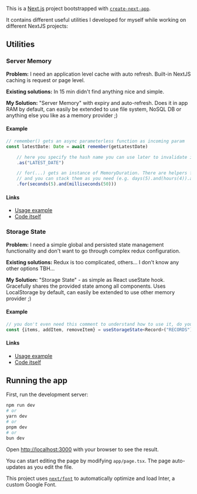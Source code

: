 This is a [Next.js](https://nextjs.org/) project bootstrapped with [`create-next-app`](https://github.com/vercel/next.js/tree/canary/packages/create-next-app).

It contains different useful utilities I developed for myself while working on different NextJS projects:

## Utilities

### Server Memory
**Problem:** I need an application level cache with auto refresh. Built-in NextJS caching is request or page level.

**Existing solutions:** In 15 min didn't find anything nice and simple.

**My Solution:** "Server Memory" with expiry and auto-refresh. Does it in app RAM by default, can easily be extended to use file system, NoSQL DB or anything else you like as a memory provider ;)

#### Example
```typescript
// remember() gets an async parameterless function as incoming param
const latestDate: Date = await remember(getLatestDate)

    // here you specify the hash name you can use later to invalidate it
    .as("LATEST_DATE")

    // for(...) gets an instance of MemoryDuration. There are helpers for most common time periods (e.g. minutes(), hours(), days())
    // and you can stack them as you need (e.g. days(5).and(hours(4)).and(minutes(5)))
    .for(seconds(5).and(milliseconds(50)))
```
#### Links
- [Usage example](https://github.com/gpaslari/nextjs-utils/blob/main/src/app/server-memory/page.tsx)
- [Code itself](https://github.com/gpaslari/nextjs-utils/tree/main/src/lib/server-memory)

### Storage State
**Problem:** I need a simple global and persisted state management functionality and don't want to go through complex redux configuration.

**Existing solutions:** Redux is too complicated, others... I don't know any other options TBH...

**My Solution:** "Storage State" - as simple as React useState hook. Gracefully shares the provided state among all components. Uses LocalStorage by default, can easily be extended to use other memory provider ;)

#### Example
```typescript
// you don't even need this comment to understand how to use it, do you?
const {items, addItem, removeItem} = useStorageState<Record>("RECORDS")
```
#### Links
- [Usage example](https://github.com/gpaslari/nextjs-utils/blob/main/src/components/StorageStateComponent.tsx)
- [Code itself](https://github.com/gpaslari/nextjs-utils/tree/main/src/lib/storage-state)


## Running the app

First, run the development server:

```bash
npm run dev
# or
yarn dev
# or
pnpm dev
# or
bun dev
```

Open [http://localhost:3000](http://localhost:3000) with your browser to see the result.

You can start editing the page by modifying `app/page.tsx`. The page auto-updates as you edit the file.

This project uses [`next/font`](https://nextjs.org/docs/basic-features/font-optimization) to automatically optimize and load Inter, a custom Google Font.

